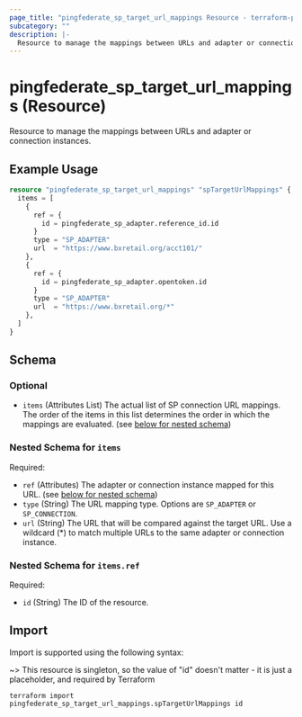 ```yaml
---
page_title: "pingfederate_sp_target_url_mappings Resource - terraform-provider-pingfederate"
subcategory: ""
description: |-
  Resource to manage the mappings between URLs and adapter or connection instances.
---
```


# pingfederate_sp_target_url_mappings (Resource)

Resource to manage the mappings between URLs and adapter or connection instances.

## Example Usage

```terraform
resource "pingfederate_sp_target_url_mappings" "spTargetUrlMappings" {
  items = [
    {
      ref = {
        id = pingfederate_sp_adapter.reference_id.id
      }
      type = "SP_ADAPTER"
      url  = "https://www.bxretail.org/acct101/"
    },
    {
      ref = {
        id = pingfederate_sp_adapter.opentoken.id
      }
      type = "SP_ADAPTER"
      url  = "https://www.bxretail.org/*"
    },
  ]
}
```

<!-- schema generated by tfplugindocs -->
## Schema

### Optional

- `items` (Attributes List) The actual list of SP connection URL mappings. The order of the items in this list determines the order in which the mappings are evaluated. (see [below for nested schema](#nestedatt--items))

<a id="nestedatt--items"></a>
### Nested Schema for `items`

Required:

- `ref` (Attributes) The adapter or connection instance mapped for this URL. (see [below for nested schema](#nestedatt--items--ref))
- `type` (String) The URL mapping type. Options are `SP_ADAPTER` or `SP_CONNECTION`.
- `url` (String) The URL that will be compared against the target URL. Use a wildcard (*) to match multiple URLs to the same adapter or connection instance.

<a id="nestedatt--items--ref"></a>
### Nested Schema for `items.ref`

Required:

- `id` (String) The ID of the resource.

## Import

Import is supported using the following syntax:

~> This resource is singleton, so the value of "id" doesn't matter - it is just a placeholder, and required by Terraform

```shell
terraform import pingfederate_sp_target_url_mappings.spTargetUrlMappings id
```